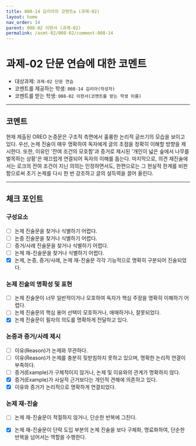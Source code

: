 ```yaml
---
title: 008-14 김리아의 코멘트a (과제-02) 
layout: home
nav_order: 14
parent: 008-02 이현서 (과제-02)
permalink: /asmt-02/008-02/comment-008-14
---
```


# 과제-02 단문 연습에 대한 코멘트

- 대상과제: `과제-02 단문 연습`
- 코멘트를 제공하는 학생: `008-14 김리아(작성자)` 
- 코멘트를 받는 학생: `008-02 이현서(코멘트를 받는 학생 이름)` 

---

## 코멘트
현재 제출된 OREO 논증문은 구조적 측면에서 훌륭한 논리적 글쓰기의 모습을 보이고 있다. 우선, 논제 진술이 매우 명확하여 독자에게 글의 초점을 정확히 이해할 방향을 제시한다. 또한, 이유인 '잔여 조건의 모호함'과 증거로 제시된 '개인이 넓은 숲에서 나무를 벌목하는 상황'은 매끄럽게 연결되어 독자의 이해를 돕는다. 마지막으로, 의견 재진술에서는 로크의 잔여 조건이 지닌 의의는 인정하면서도, 한편으로는 그 현실적 한계를 비판함으로써 초기 논제를 다시 한 번 강조하고 글의 설득력을 끌어 올린다. 

---

## 체크 포인트

### **구성요소**
- [ ] 논제 진술문을 찾거나 식별하기 어렵다.
- [ ] 논증 진술문을 찾거나 식별하기 어렵다.
- [ ] 증거/사례 진술문을 찾거나 식별하기 어렵다.
- [ ] 논제 재-진술문을 찾거나 식별하기 어렵다.
- [x] 논제, 논증, 증거/사례, 논제 재-진술문 각각 기능적으로 명확히 구분되어 진술되었다.

### **논제 진술의 명확성 및 표현**  
- [ ] 논제 진술문이 너무 일반적이거나 모호하여 독자가 핵심 주장을 명확히 이해하기 어렵다.  
- [ ] 논제 진술문의 핵심 용어 선택이 모호하거나, 애매하거나, 잘못되었다.  
- [x] 논제 진술문이 필자의 의도를 명확하게 전달하고 있다.  

### **논증과 증거/사례 제시**  
- [ ] 이유(Reason)가 논제와 무관하다.
- [ ] 이유(Reason)가 논제를 충분히 뒷받침하지 못하고 있으며, 명확한 논리적 연결이 부족하다.  
- [ ] 증거(Example)가 구체적이지 않거나, 논제 및 이유와의 관계가 명확하지 않다. 
- [x] 증거(Example)가 사실적 근거보다는 개인적 견해에 의존하고 있다.  
- [x] 이유와 증거가 논리적으로 명확하게 연결되었다.  

### **논제 재-진술**  
- [ ] 논제 재-진술문이 적절하지 않거나, 단순한 반복에 그친다.   
- [x] 논제 재-진술문이 단락 도입 부분의 논제 진술을 보다 구체화, 명료화하여, 단순한 반복을 넘어서는 역할을 수행한다.  

